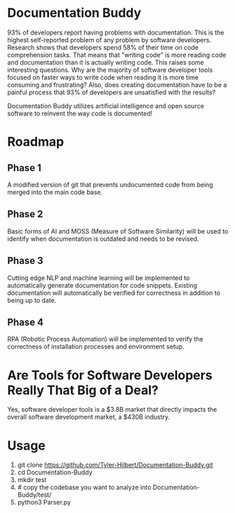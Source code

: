# Documentation Buddy  
93% of developers report having problems with documentation. This is the highest self-reported problem of any problem by software developers. Research shows that developers spend 58% of their time on code comprehension tasks. That means that "writing code" is more reading code and documentation than it is actually writing code. This raises some interesting questions. Why are the majority of software developer tools focused on faster ways to write code when reading it is more time consuming and frustrating? Also, does creating documentation have to be a painful process that 93% of developers are unsatisfied with the results?    

Documentation Buddy utilizes artificial intelligence and open source software to reinvent the way code is documented!    

# Roadmap  
## Phase 1  
A modified version of git that prevents undocumented code from being merged into the main code base.  

## Phase 2  
Basic forms of AI and MOSS (Measure of Software Similarity) will be used to identify when documentation is outdated and needs to be revised.  

## Phase 3
Cutting edge NLP and machine learning will be implemented to automatically generate documentation for code snippets. Existing documentation will automatically be verified for correctness in addition to being up to date.  

## Phase 4  
RPA (Robotic Process Automation) will be implemented to verify the correctness of installation processes and environment setup.  

# Are Tools for Software Developers Really That Big of a Deal?  
Yes, software developer tools is a $3.8B market that directly impacts the overall software development market, a $430B industry.  

# Usage  
1) git clone https://github.com/Tyler-Hilbert/Documentation-Buddy.git  
2) cd Documentation-Buddy
3) mkdir test   
4) \# copy the codebase you want to analyze into Documentation-Buddy/test/  
5) python3 Parser.py  
